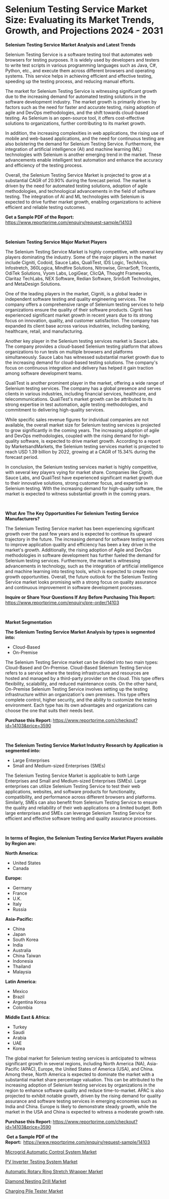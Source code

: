 <p><h1>Selenium Testing Service Market Size: Evaluating its Market Trends, Growth, and Projections 2024 - 2031</h1></p><p><strong>Selenium Testing Service Market Analysis and Latest Trends</strong></p>
<p><p>Selenium Testing Service is a software testing tool that automates web browsers for testing purposes. It is widely used by developers and testers to write test scripts in various programming languages such as Java, C#, Python, etc., and execute them across different browsers and operating systems. This service helps in achieving efficient and effective testing, speeding up the testing process, and reducing manual efforts.</p><p>The market for Selenium Testing Service is witnessing significant growth due to the increasing demand for automated testing solutions in the software development industry. The market growth is primarily driven by factors such as the need for faster and accurate testing, rising adoption of agile and DevOps methodologies, and the shift towards cloud-based testing. As Selenium is an open-source tool, it offers cost-effective solutions to organizations, further contributing to its market growth.</p><p>In addition, the increasing complexities in web applications, the rising use of mobile and web-based applications, and the need for continuous testing are also bolstering the demand for Selenium Testing Service. Furthermore, the integration of artificial intelligence (AI) and machine learning (ML) technologies with Selenium is another emerging trend in the market. These advancements enable intelligent test automation and enhance the accuracy and efficiency of the testing process.</p><p>Overall, the Selenium Testing Service Market is projected to grow at a substantial CAGR of 20.90% during the forecast period. The market is driven by the need for automated testing solutions, adoption of agile methodologies, and technological advancements in the field of software testing. The integration of AI and ML technologies with Selenium is expected to drive further market growth, enabling organizations to achieve efficient and reliable testing outcomes.</p></p>
<p><strong>Get a Sample PDF of the Report:&nbsp;</strong> <a href="https://www.reportprime.com/enquiry/request-sample/14103">https://www.reportprime.com/enquiry/request-sample/14103</a></p>
<p>&nbsp;</p>
<p><strong>Selenium Testing Service Major Market Players</strong></p>
<p><p>The Selenium Testing Service Market is highly competitive, with several key players dominating the industry. Some of the major players in the market include Cigniti, Codoid, Sauce Labs, QualiTest, IDS Logic, TechArcis, Infostretch, 360Logica, Mindfire Solutions, Nitrowise, GirnarSoft, Tricentis, OdiTek Solutions, Vyom Labs, LogiGear, ClicQA, Thought Frameworks, Claritaz TechLabs, NEX Software, Redian Software, SrinSoft Technologies, and MetaDesign Solutions.</p><p>One of the leading players in the market, Cigniti, is a global leader in independent software testing and quality engineering services. The company offers a comprehensive range of Selenium testing services to help organizations ensure the quality of their software products. Cigniti has experienced significant market growth in recent years due to its strong focus on innovation, quality, and customer satisfaction. The company has expanded its client base across various industries, including banking, healthcare, retail, and manufacturing.</p><p>Another key player in the Selenium testing services market is Sauce Labs. The company provides a cloud-based Selenium testing platform that allows organizations to run tests on multiple browsers and platforms simultaneously. Sauce Labs has witnessed substantial market growth due to the increasing demand for cloud-based testing solutions. The company's focus on continuous integration and delivery has helped it gain traction among software development teams.</p><p>QualiTest is another prominent player in the market, offering a wide range of Selenium testing services. The company has a global presence and serves clients in various industries, including financial services, healthcare, and telecommunications. QualiTest's market growth can be attributed to its strong expertise in test automation, agile testing methodologies, and commitment to delivering high-quality services.</p><p>While specific sales revenue figures for individual companies are not available, the overall market size for Selenium testing services is projected to grow significantly in the coming years. The increasing adoption of agile and DevOps methodologies, coupled with the rising demand for high-quality software, is expected to drive market growth. According to a report by MarketsandMarkets, the Selenium testing services market is projected to reach USD 1.39 billion by 2022, growing at a CAGR of 15.34% during the forecast period.</p><p>In conclusion, the Selenium testing services market is highly competitive, with several key players vying for market share. Companies like Cigniti, Sauce Labs, and QualiTest have experienced significant market growth due to their innovative solutions, strong customer focus, and expertise in Selenium testing. With the increasing demand for high-quality software, the market is expected to witness substantial growth in the coming years.</p></p>
<p>&nbsp;</p>
<p><strong>What Are The Key Opportunities For Selenium Testing Service Manufacturers?</strong></p>
<p><p>The Selenium Testing Service market has been experiencing significant growth over the past few years and is expected to continue its upward trajectory in the future. The increasing demand for software testing services to improve application quality and efficiency has been a key driver in the market's growth. Additionally, the rising adoption of Agile and DevOps methodologies in software development has further fueled the demand for Selenium testing services. Furthermore, the market is witnessing advancements in technology, such as the integration of artificial intelligence and machine learning into testing tools, which is expected to create more growth opportunities. Overall, the future outlook for the Selenium Testing Service market looks promising with a strong focus on quality assurance and continuous improvement in software development processes.</p></p>
<p><strong>Inquire or Share Your Questions If Any Before Purchasing This Report:</strong> <a href="https://www.reportprime.com/enquiry/pre-order/14103">https://www.reportprime.com/enquiry/pre-order/14103</a></p>
<p>&nbsp;</p>
<p><strong>Market Segmentation</strong></p>
<p><strong>The Selenium Testing Service Market Analysis by types is segmented into:</strong></p>
<p><ul><li>Cloud-Based</li><li>On-Premise</li></ul></p>
<p><p>The Selenium Testing Service market can be divided into two main types: Cloud-Based and On-Premise. Cloud-Based Selenium Testing Service refers to a service where the testing infrastructure and resources are hosted and managed by a third-party provider on the cloud. This type offers flexibility, scalability, and reduced maintenance costs. On the other hand, On-Premise Selenium Testing Service involves setting up the testing infrastructure within an organization's own premises. This type offers complete control, higher security, and the ability to customize the testing environment. Each type has its own advantages and organizations can choose the one that suits their needs best.</p></p>
<p><strong>Purchase this Report:&nbsp;</strong><a href="https://www.reportprime.com/checkout?id=14103&price=3590">https://www.reportprime.com/checkout?id=14103&price=3590</a></p>
<p>&nbsp;</p>
<p><strong>The Selenium Testing Service Market Industry Research by Application is segmented into:</strong></p>
<p><ul><li>Large Enterprises</li><li>Small and Medium-sized Enterprises (SMEs)</li></ul></p>
<p><p>The Selenium Testing Service Market is applicable to both Large Enterprises and Small and Medium-sized Enterprises (SMEs). Large enterprises can utilize Selenium Testing Service to test their web applications, websites, and software products for functionality, compatibility, and performance across different browsers and platforms. Similarly, SMEs can also benefit from Selenium Testing Service to ensure the quality and reliability of their web applications on a limited budget. Both large enterprises and SMEs can leverage Selenium Testing Service for efficient and effective software testing and quality assurance processes.</p></p>
<p>&nbsp;</p>
<p><strong>In terms of Region, the Selenium Testing Service Market Players available by Region are:</strong></p>
<p>
    <p> <strong> North America: </strong>
        <ul>
            <li>United States</li>
            <li>Canada</li>
        </ul>
        </p> 
    <p> <strong> Europe: </strong>
        <ul>
            <li>Germany</li>
            <li>France</li>
            <li>U.K.</li>
            <li>Italy</li>
            <li>Russia</li>
        </ul>
        </p> 
    <p> <strong> Asia-Pacific: </strong>
        <ul>
            <li>China</li>
            <li>Japan</li>
            <li>South Korea</li>
            <li>India</li>
            <li>Australia</li>
            <li>China Taiwan</li>
            <li>Indonesia</li>
            <li>Thailand</li>
            <li>Malaysia</li>
        </ul>
        </p> 
    <p> <strong> Latin America: </strong>
        <ul>
            <li>Mexico</li>
            <li>Brazil</li>
            <li>Argentina Korea</li>
            <li>Colombia</li>
        </ul>
        </p> 
    <p> <strong> Middle East & Africa: </strong>
        <ul>
            <li>Turkey</li>
            <li>Saudi</li>
            <li>Arabia</li>
            <li>UAE</li>
            <li>Korea</li>
        </ul>
    </p>
    </p>
<p><p>The global market for Selenium testing services is anticipated to witness significant growth in several regions, including North America (NA), Asia-Pacific (APAC), Europe, the United States of America (USA), and China. Among these, North America is expected to dominate the market with a substantial market share percentage valuation. This can be attributed to the increasing adoption of Selenium testing services by organizations in the region to enhance software quality and reduce time-to-market. APAC is also projected to exhibit notable growth, driven by the rising demand for quality assurance and software testing services in emerging economies such as India and China. Europe is likely to demonstrate steady growth, while the market in the USA and China is expected to witness a moderate growth rate.</p></p>
<p><strong>Purchase this Report: </strong><a href="https://www.reportprime.com/checkout?id=14103&price=3590">https://www.reportprime.com/checkout?id=14103&price=3590</a></p>
<p>&nbsp;<strong>Get a Sample PDF of the Report:&nbsp;&nbsp;</strong><a href="https://www.reportprime.com/enquiry/request-sample/14103">https://www.reportprime.com/enquiry/request-sample/14103</a></p>
<p><strong></strong></p>
<p><p><a href="https://medium.com/@shirleygreene26/microgrid-automatic-control-system-market-analysis-its-cagr-market-segmentation-and-global-1fb1e52d774a">Microgrid Automatic Control System Market</a></p><p><a href="https://medium.com/@shirleygreene26/pv-inverter-testing-system-market-report-reveals-the-latest-trends-and-growth-opportunities-of-this-4124d1a35f87">PV Inverter Testing System Market</a></p><p><a href="https://medium.com/@shirleygreene26/automatic-rotary-ring-stretch-wrapper-market-insights-into-market-cagr-market-trends-and-growth-f2c3efff82af">Automatic Rotary Ring Stretch Wrapper Market</a></p><p><a href="https://medium.com/@shirleygreene26/diamond-nesting-drill-market-size-market-outlook-and-market-forecast-2023-to-2030-c0e0d65eb7ba">Diamond Nesting Drill Market</a></p><p><a href="https://medium.com/@shirleygreene26/charging-pile-tester-market-size-market-outlook-and-market-forecast-2023-to-2030-abceb94766a0">Charging Pile Tester Market</a></p></p>